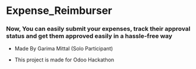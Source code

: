 # Expense_Reimburser 

### Now, You can easily submit your expenses, track their approval status and get them approved easily in a hassle-free way

- Made By Garima Mittal (Solo Participant)

- This project is made for Odoo Hackathon
